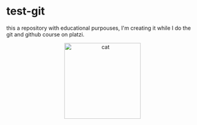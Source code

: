 # test-git
this a repository with educational purpouses, I'm creating it while I do the git and github course on platzi.

<div style="text-align: center;">
<a href="https://www.twitch.tv/darckronoz/" > <img src="https://i.scdn.co/image/ab6761610000e5ebebb79d498039e43123293004" alt="cat" width=200px /></a>
</div>


